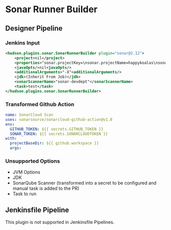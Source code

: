 # Sonar Runner Builder

## Designer Pipeline

### Jenkins Input

```xml
<hudson.plugins.sonar.SonarRunnerBuilder plugin="sonar@2.12">
    <project>nil</project>
    <properties>"sonar.projectKey=\nsonar.projectName=happykoalas\nsonar.projectVersion=1.0\nsonar.sources=src\n"<properties/>
    <javaOpts/>nil<javaOpts/>
    <additionalArguments>"-X"<additionalArguments/>
    <jdk>(Inherit From Job)</jdk>
    <sonarScannerName>"sonar-devdept"</sonarScannerName>
    <task>test</task>
</hudson.plugins.sonar.SonarRunnerBuilder>
```

### Transformed Github Action

```yaml
name: SonarCloud Scan
uses: sonarsource/sonarcloud-github-action@v1.8
env:
  GITHUB_TOKEN: ${{ secrets.GITHUB_TOKEN }}
  SONAR_TOKEN: ${{ secrets.SONARCLOUDTOKEN }}
with:
  projectBaseDir: ${{ github.workspace }}
  args:
```

### Unsupported Options

- JVM Options
- JDK
- SonarQube Scanner (transformed into a secret to be configured and manual task is added to the PR)
- Task to run

## Jenkinsfile Pipeline

This plugin is not supported in Jenkinsfile Pipelines.
